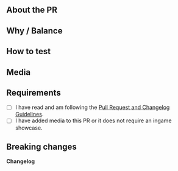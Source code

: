 <!-- Guidelines: https://docs.spacestation14.io/en/getting-started/pr-guideline -->

## About the PR
<!-- What did you change? -->
<!-- If this is a code change, summarize at high level how your new code works. This makes it easier to review. -->

## Why / Balance
<!-- Discuss how this would affect game balance or explain why it was changed. Link any relevant discussions or issues. -->

## How to test
<!-- Describe the way it can be tested -->

## Media
<!-- Attach media if the PR makes ingame changes (clothing, items, features, etc).
Small fixes/refactors are exempt. Media may be used in SS14 progress reports with credit. -->

## Requirements
<!-- Confirm the following by placing an X in the brackets [X]: -->
- [ ] I have read and am following the [Pull Request and Changelog Guidelines](https://docs.spacestation14.com/en/general-development/codebase-info/pull-request-guidelines.html).
- [ ] I have added media to this PR or it does not require an ingame showcase.
<!-- You should understand that not following the above may get your PR closed at maintainer’s discretion -->

## Breaking changes
<!-- List any breaking changes, including namespaces, public class/method/field changes, prototype renames; and provide instructions for fixing them.
This will be posted in #codebase-changes. -->

**Changelog**
<!-- Add a Changelog entry to make players aware of new features or changes that could affect gameplay.
Make sure to read the guidelines and take this Changelog template out of the comment block in order for it to show up.
Changelog must have a :cl: symbol, so the bot recognizes the changes and adds them to the game's changelog.
If this is an admin feature, add ":page_with_curl: Admin" after :cl: to include it in the Frontier admin changelog.
-->
<!--
:cl:
- add: Added fun!
- remove: Removed fun!
- tweak: Changed fun!
- fix: Fixed fun!
-->
